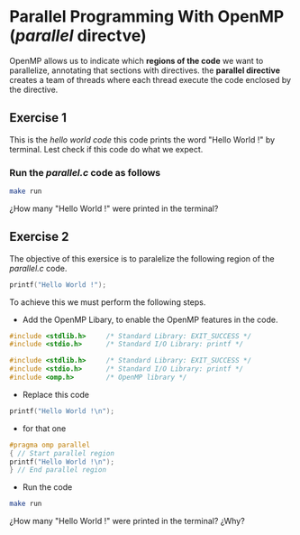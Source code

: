# Parallel Programming With OpenMP (*parallel* directve)

OpenMP allows us to indicate which **regions of the code** we want to parallelize, annotating that sections with directives. the **parallel directive** creates a team of threads where each thread execute the code enclosed by the directive.

## Exercise 1

This is the *hello world code* this code prints the word "Hello World !" by terminal. Lest check if this code do what we expect.

### Run the *parallel.c* code as follows

```bash
make run 
```
¿How many "Hello World !" were printed in the terminal?

## Exercise 2

The objective of this exersice is to paralelize the following region of the *parallel.c* code.

```c
printf("Hello World !");
```
To achieve this we must perform the following steps.

* Add the OpenMP Libary, to enable the OpenMP features in the code.

```c
#include <stdlib.h>     /* Standard Library: EXIT_SUCCESS */
#include <stdio.h>      /* Standard I/O Library: printf */
```

```c
#include <stdlib.h>     /* Standard Library: EXIT_SUCCESS */
#include <stdio.h>      /* Standard I/O Library: printf */
#include <omp.h>        /* OpenMP library */
```

* Replace this code

```c
printf("Hello World !\n");
```

* for that one

```c
#pragma omp parallel
{ // Start parallel region
printf("Hello World !\n");
} // End parallel region
```
* Run the code

```bash
make run 
```

¿How many "Hello World !" were printed in the terminal? ¿Why?